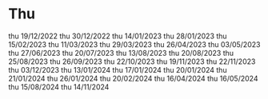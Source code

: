 # Thu
thu 19/12/2022
thu 30/12/2022
thu 14/01/2023
thu 28/01/2023
thu 15/02/2023
thu 11/03/2023
thu 29/03/2023
thu 26/04/2023
thu 03/05/2023
thu 27/06/2023
thu 20/07/2023
thu 13/08/2023
thu 20/08/2023
thu 25/08/2023
thu 26/09/2023
thu 22/10/2023
thu 19/11/2023
thu 22/11/2023
thu 03/12/2023
thu 13/01/2024
thu 17/01/2024
thu 20/01/2024
thu 21/01/2024
thu 26/01/2024
thu 20/02/2024
thu 16/04/2024
thu 16/05/2024
thu 15/08/2024
thu 14/11/2024
